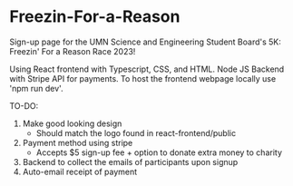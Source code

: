 # Freezin-For-a-Reason
Sign-up page for the UMN Science and Engineering Student Board's 5K: Freezin' For a Reason Race 2023!

Using React frontend with Typescript, CSS, and HTML.
Node JS Backend with Stripe API for payments.
To host the frontend webpage locally use 'npm run dev'.


TO-DO:
1. Make good looking design
   - Should match the logo found in react-frontend/public
3. Payment method using stripe
   - Accepts $5 sign-up fee + option to donate extra money to charity
4. Backend to collect the emails of participants upon signup
5. Auto-email receipt of payment 
  
